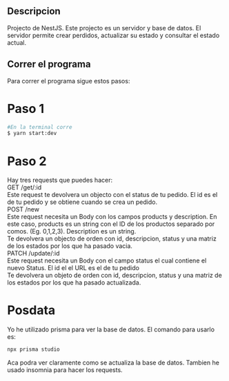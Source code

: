 ## Descripcion

Projecto de NestJS. Este projecto es un servidor y base de datos. El servidor permite crear perdidos, actualizar su estado y consultar el estado actual.

## Correr el programa

Para correr el programa sigue estos pasos:

# Paso 1
```bash
#En la terminal corre
$ yarn start:dev 
```

# Paso 2
Hay tres requests que puedes hacer:<br>
GET /get/:id<br>
Este request te devolvera un objecto con el status de tu pedido. El id es el de tu pedido y se obtiene cuando se crea un pedido.<br>
POST /new<br>
Este request necesita un Body con los campos products y description. En este caso, products es un string con el ID de los productos separado por comos. (Eg. 0,1,2,3). Description es un string.<br>
Te devolvera un objecto de orden con id, descripcion, status y una matriz de los estados por los que ha pasado vacia.<br>
PATCH /update/:id<br>
Este request necesita un Body con el campo status el cual contiene el nuevo Status. El id el el URL es el de tu pedido<br>
Te devolvera un objeto de orden con id, descripcion, status y una matriz de los estados por los que ha pasado actualizada.<br>

# Posdata
Yo he utilizado prisma para ver la base de datos. El comando para usarlo es:
```bash
npx prisma studio
```
Aca podra ver claramente como se actualiza la base de datos. Tambien he usado insomnia para hacer los requests.